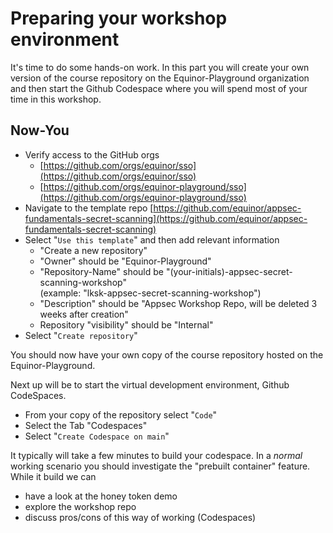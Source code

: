# Preparing your workshop environment

It's time to do some hands-on work. In this part you will create your own version of the course repository on the Equinor-Playground organization and then start the Github Codespace where you will spend most of your time in this workshop.

## Now-You

- Verify access to the GitHub orgs
  - [https://github.com/orgs/equinor/sso](https://github.com/orgs/equinor/sso)
  - [https://github.com/orgs/equinor-playground/sso](https://github.com/orgs/equinor-playground/sso)
- Navigate to the template repo [https://github.com/equinor/appsec-fundamentals-secret-scanning](https://github.com/equinor/appsec-fundamentals-secret-scanning)
- Select "`Use this template`" and then add relevant information
  - "Create a new repository"
  - "Owner" should be "Equinor-Playground"
  - "Repository-Name" should be "(your-initials)-appsec-secret-scanning-workshop" </br> (example: "lksk-appsec-secret-scanning-workshop")
  - "Description" should be "Appsec Workshop Repo, will be deleted 3 weeks after creation"
  - Repository "visibility" should be "Internal"
- Select "`Create repository`"

You should now have your own copy of the course repository hosted on the Equinor-Playground.

Next up will be to start the virtual development environment, Github CodeSpaces.

- From your copy of the repository select "`Code`"
- Select the Tab "Codespaces"
- Select "`Create Codespace on main`"

It typically will take a few minutes to build your codespace. In a *normal* working scenario you should investigate the "prebuilt container" feature. While it build we can

- have a look at the honey token demo
- explore the workshop repo
- discuss pros/cons of this way of working (Codespaces)
